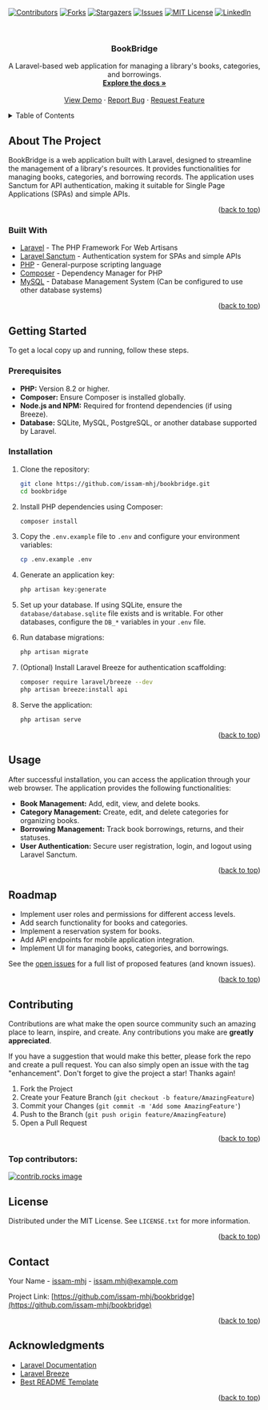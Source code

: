 <!-- Improved compatibility of back to top link: See: https://github.com/othneildrew/Best-README-Template/pull/73 -->

<a id="readme-top"></a>

<!--
*** Thanks for checking out the Best-README-Template. If you have a suggestion
*** that would make this better, please fork the repo and create a pull request
*** or simply open an issue with the tag "enhancement".
*** Don't forget to give the project a star!
*** Thanks again! Now go create something AMAZING! :D
-->

<!-- PROJECT SHIELDS -->
<!--
*** I'm using markdown "reference style" links for readability.
*** Reference links are enclosed in brackets [ ] instead of parentheses ( ).
*** See the bottom of this document for the declaration of the reference variables
*** for contributors-url, forks-url, etc. This is an optional, concise syntax you may use.
*** https://www.markdownguide.org/basic-syntax/#reference-style-links
-->

[![Contributors][contributors-shield]][contributors-url]
[![Forks][forks-shield]][forks-url]
[![Stargazers][stars-shield]][stars-url]
[![Issues][issues-shield]][issues-url]
[![MIT License][license-shield]][license-url]
[![LinkedIn][linkedin-shield]][linkedin-url]

<!-- PROJECT LOGO -->
<br />
<div align="center">
  <a href="https://github.com/issam-mhj/bookbridge">
  </a>

<h3 align="center">BookBridge</h3>

  <p align="center">
    A Laravel-based web application for managing a library's books, categories, and borrowings.
    <br />
    <a href="https://github.com/issam-mhj/bookbridge"><strong>Explore the docs »</strong></a>
    <br />
    <br />
    <a href="https://github.com/issam-mhj/bookbridge">View Demo</a>
    &middot;
    <a href="https://github.com/issam-mhj/bookbridge/issues/new?labels=bug&template=bug-report---.md">Report Bug</a>
    &middot;
    <a href="https://github.com/issam-mhj/bookbridge/issues/new?labels=enhancement&template=feature-request---.md">Request Feature</a>
  </p>
</div>

<!-- TABLE OF CONTENTS -->
<details>
  <summary>Table of Contents</summary>
  <ol>
    <li>
      <a href="#about-the-project">About The Project</a>
      <ul>
        <li><a href="#built-with">Built With</a></li>
      </ul>
    </li>
    <li>
      <a href="#getting-started">Getting Started</a>
      <ul>
        <li><a href="#prerequisites">Prerequisites</a></li>
        <li><a href="#installation">Installation</a></li>
      </ul>
    </li>
    <li><a href="#usage">Usage</a></li>
    <li><a href="#roadmap">Roadmap</a></li>
    <li><a href="#contributing">Contributing</a></li>
    <li><a href="#license">License</a></li>
    <li><a href="#contact">Contact</a></li>
    <li><a href="#acknowledgments">Acknowledgments</a></li>
  </ol>
</details>

<!-- ABOUT THE PROJECT -->

## About The Project

BookBridge is a web application built with Laravel, designed to streamline the management of a library's resources. It provides functionalities for managing books, categories, and borrowing records. The application uses Sanctum for API authentication, making it suitable for Single Page Applications (SPAs) and simple APIs.

<p align="right">(<a href="#readme-top">back to top</a>)</p>

### Built With

*   [Laravel](https://laravel.com) - The PHP Framework For Web Artisans
*   [Laravel Sanctum](https://laravel.com/docs/10.x/sanctum) - Authentication system for SPAs and simple APIs
*   [PHP](https://www.php.net/) - General-purpose scripting language
*   [Composer](https://getcomposer.org/) - Dependency Manager for PHP
*   [MySQL](https://www.mysql.com/) - Database Management System (Can be configured to use other database systems)

<p align="right">(<a href="#readme-top">back to top</a>)</p>

<!-- GETTING STARTED -->

## Getting Started

To get a local copy up and running, follow these steps.

### Prerequisites

*   **PHP:** Version 8.2 or higher.
*   **Composer:** Ensure Composer is installed globally.
*   **Node.js and NPM:** Required for frontend dependencies (if using Breeze).
*   **Database:** SQLite, MySQL, PostgreSQL, or another database supported by Laravel.

### Installation

1.  Clone the repository:

    ```sh
    git clone https://github.com/issam-mhj/bookbridge.git
    cd bookbridge
    ```

2.  Install PHP dependencies using Composer:

    ```sh
    composer install
    ```

3.  Copy the `.env.example` file to `.env` and configure your environment variables:

    ```sh
    cp .env.example .env
    ```

4.  Generate an application key:

    ```sh
    php artisan key:generate
    ```

5.  Set up your database. If using SQLite, ensure the `database/database.sqlite` file exists and is writable. For other databases, configure the `DB_*` variables in your `.env` file.

6.  Run database migrations:

    ```sh
    php artisan migrate
    ```

7.  (Optional) Install Laravel Breeze for authentication scaffolding:

    ```sh
    composer require laravel/breeze --dev
    php artisan breeze:install api
    ```

8.  Serve the application:

    ```sh
    php artisan serve
    ```

<p align="right">(<a href="#readme-top">back to top</a>)</p>

<!-- USAGE EXAMPLES -->

## Usage

After successful installation, you can access the application through your web browser. The application provides the following functionalities:

*   **Book Management:** Add, edit, view, and delete books.
*   **Category Management:** Create, edit, and delete categories for organizing books.
*   **Borrowing Management:** Track book borrowings, returns, and their statuses.
*   **User Authentication:** Secure user registration, login, and logout using Laravel Sanctum.

<p align="right">(<a href="#readme-top">back to top</a>)</p>

<!-- ROADMAP -->

## Roadmap

*   Implement user roles and permissions for different access levels.
*   Add search functionality for books and categories.
*   Implement a reservation system for books.
*   Add API endpoints for mobile application integration.
*   Implement UI for managing books, categories, and borrowings.

See the [open issues](https://github.com/issam-mhj/bookbridge/issues) for a full list of proposed features (and known issues).

<p align="right">(<a href="#readme-top">back to top</a>)</p>

<!-- CONTRIBUTING -->

## Contributing

Contributions are what make the open source community such an amazing place to learn, inspire, and create. Any contributions you make are **greatly appreciated**.

If you have a suggestion that would make this better, please fork the repo and create a pull request. You can also simply open an issue with the tag "enhancement".
Don't forget to give the project a star! Thanks again!

1.  Fork the Project
2.  Create your Feature Branch (`git checkout -b feature/AmazingFeature`)
3.  Commit your Changes (`git commit -m 'Add some AmazingFeature'`)
4.  Push to the Branch (`git push origin feature/AmazingFeature`)
5.  Open a Pull Request

<p align="right">(<a href="#readme-top">back to top</a>)</p>

### Top contributors:

<a href="https://github.com/issam-mhj/bookbridge/graphs/contributors">
  <img src="https://contrib.rocks/image?repo=issam-mhj/bookbridge" alt="contrib.rocks image" />
</a>

<!-- LICENSE -->

## License

Distributed under the MIT License. See `LICENSE.txt` for more information.

<p align="right">(<a href="#readme-top">back to top</a>)</p>

<!-- CONTACT -->

## Contact

Your Name - [issam-mhj](https://github.com/issam-mhj) - issam.mhj@example.com

Project Link: [https://github.com/issam-mhj/bookbridge](https://github.com/issam-mhj/bookbridge)

<p align="right">(<a href="#readme-top">back to top</a>)</p>

<!-- ACKNOWLEDGMENTS -->

## Acknowledgments

*   [Laravel Documentation](https://laravel.com/docs/10.x)
*   [Laravel Breeze](https://laravel.com/docs/10.x/starter-kits)
*   [Best README Template](https://github.com/othneildrew/Best-README-Template)

<p align="right">(<a href="#readme-top">back to top</a>)</p>

<!-- MARKDOWN LINKS & IMAGES -->
<!-- https://www.markdownguide.org/basic-syntax/#reference-style-links -->

[contributors-shield]: https://img.shields.io/github/contributors/issam-mhj/bookbridge.svg?style=for-the-badge
[contributors-url]: https://github.com/issam-mhj/bookbridge/graphs/contributors
[forks-shield]: https://img.shields.io/github/forks/issam-mhj/bookbridge.svg?style=for-the-badge
[forks-url]: https://github.com/issam-mhj/bookbridge/network/members
[stars-shield]: https://img.shields.io/github/stars/issam-mhj/bookbridge.svg?style=for-the-badge
[stars-url]: https://github.com/issam-mhj/bookbridge/stargazers
[issues-shield]: https://img.shields.io/github/issues/issam-mhj/bookbridge.svg?style=for-the-badge
[issues-url]: https://github.com/issam-mhj/bookbridge/issues
[license-shield]: https://img.shields.io/github/license/issam-mhj/bookbridge.svg?style=for-the-badge
[license-url]: https://github.com/issam-mhj/bookbridge/blob/master/LICENSE.txt
[linkedin-shield]: https://img.shields.io/badge/-LinkedIn-black.svg?style=for-the-badge&logo=linkedin&colorB=555
[linkedin-url]: https://linkedin.com/in/linkedin_username
[product-screenshot]: https://github.com/user-attachments/assets/721b7fb3-e480-4809-9023-fd48b82b1f8c
[Next.js]: https://img.shields.io/badge/next.js-000000?style=for-the-badge&logo=nextdotjs&logoColor=white
[Next-url]: https://nextjs.org/
[React.js]: https://img.shields.io/badge/React-20232A?style=for-the-badge&logo=react&logoColor=61DAFB
[React-url]: https://reactjs.org/
[Vue.js]: https://img.shields.io/badge/Vue.js-35495E?style=for-the-badge&logo=vuedotjs&logoColor=4FC08D
[Vue-url]: https://vuejs.org/
[Angular.io]: https://img.shields.io/badge/Angular-DD0031?style=for-the-badge&logo=angular&logoColor=white
[Angular-url]: https://angular.io/
[Svelte.dev]: https://img.shields.io/badge/Svelte-4A4A55?style=for-the-badge&logo=svelte&logoColor=FF3E00
[Svelte-url]: https://svelte.dev/
[Laravel.com]: https://img.shields.io/badge/Laravel-FF2D20?style=for-the-badge&logo=laravel&logoColor=white
[Laravel-url]: https://laravel.com
[Bootstrap.com]: https://img.shields.io/badge/Bootstrap-563D7C?style=for-the-badge&logo=bootstrap&logoColor=white
[Bootstrap-url]: https://getbootstrap.com
[JQuery.com]: https://img.shields.io/badge/jQuery-0769AD?style=for-the-badge&logo=jquery&logoColor=white
[JQuery-url]: https://jquery.com
